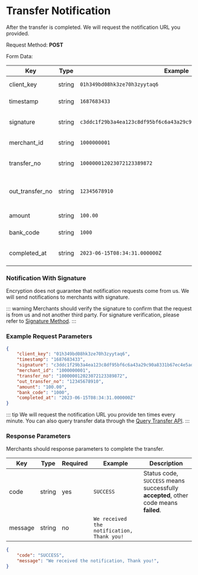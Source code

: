 # Transfer Notification

After the transfer is completed. We will request the notification URL you provided.

Request Method: **POST**

Form Data:

|Key|Type|Example|Description|
|----|----|----|----|
|client_key|string|`01h349bd08hk3ze70h3zyytaq6`|Client Key for Authentication.|
|timestamp|string|`1687683433`|Current UNIX timestamp|
|signature|string|`c3ddc1f29b3a4ea123c8df95bf6c6a43a29c90a8331b67ec4e5ad61fe9cdb3b2`|Refer to [Signature Method](signature.md)|
|merchant_id|string|`1000000001`|Merchant identifier.|
|transfer_no|string|`100000012023072123389872`|Transfer identifier in our system|
|out_transfer_no|string|`12345678910`|Transfer identifier in Merchant platform|
|amount|string|`100.00`|Amount of the Transfer|
|bank_code|string|`1000`|Refer to [Bank Codes](bank-codes.md)|
|completed_at|string|`2023-06-15T08:34:31.000000Z`|Transfer completed time|

### Notification With Signature

Encryption does not guarantee that notification requests come from us. We will send notifications to merchants with signature.

::: warning
Merchants should verify the signature to confirm that the request is from us and not another third party. For signature verification, please refer to [Signature Method](signature.md).
:::

### Example Request Parameters

```json
{
    "client_key": "01h349bd08hk3ze70h3zyytaq6",
    "timestamp": "1687683433",
    "signature": "c3ddc1f29b3a4ea123c8df95bf6c6a43a29c90a8331b67ec4e5ad61fe9cdb3b2",
    "merchant_id": "1000000001",
    "transfer_no": "100000012023072123389872",
    "out_transfer_no": "12345678910",
    "amount": "100.00",
    "bank_code": "1000",
    "completed_at": "2023-06-15T08:34:31.000000Z"
}
```

::: tip
We will request the notification URL you provide ten times every minute. You can also query transfer data through the [Query Transfer API](transfer-api.md#query-transfer).
:::

### Response Parameters

Merchants should response parameters to complete the transfer.

|Key|Type|Required|Example|Description|
|----|----|----|----|----|
|code|string|yes|`SUCCESS`|Status code, `SUCCESS` means successfully **accepted**, other code means **failed**.|
|message|string|no|`We received the notification, Thank you!`||

```json
{
    "code": "SUCCESS",
    "message": "We received the notification, Thank you!",
}
```
